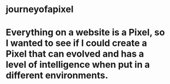 # journeyofapixel
# Everything on a website is a Pixel, so I wanted to see if I could create a Pixel that can evolved and has a level of intelligence when put in a different environments. 